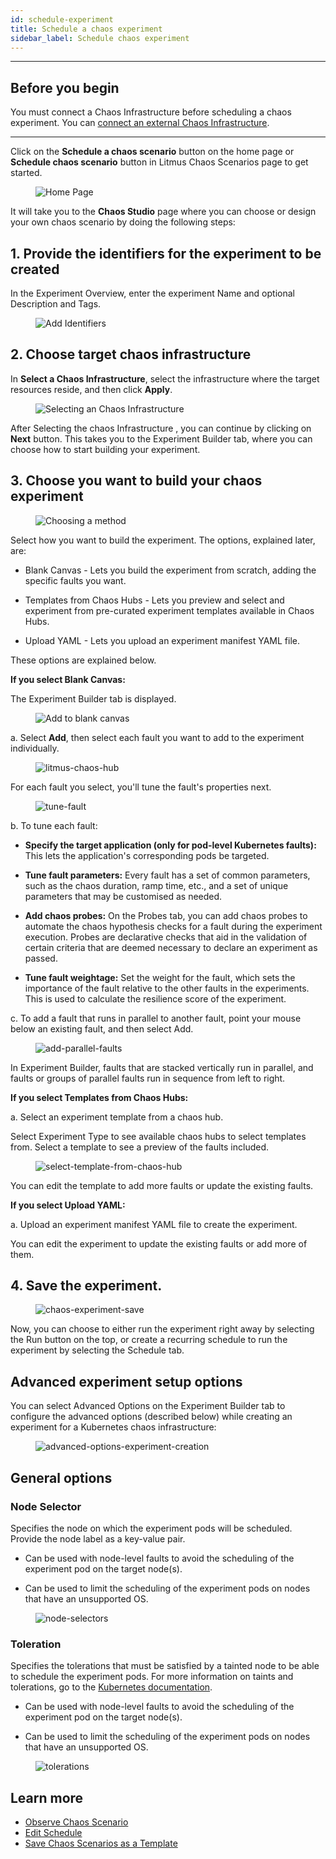 ```yaml
---
id: schedule-experiment
title: Schedule a chaos experiment
sidebar_label: Schedule chaos experiment
---
```


---

## Before you begin

You must connect a Chaos Infrastructure before scheduling a chaos experiment. You can [connect an external Chaos Infrastructure](../litmusctl/installation.md).

---

Click on the **Schedule a chaos scenario** button on the home page or **Schedule chaos scenario** button in Litmus Chaos Scenarios page to get started.

<figure>
<img src={require('../assets/user-guides/injecting-fault/schedule-workflow/new-experiment-overview-home.png').default} alt="Home Page" />
</figure>

It will take you to the **Chaos Studio** page where you can choose or design your own chaos scenario by doing the following steps:

## 1. Provide the identifiers for the experiment to be created

In the Experiment Overview, enter the experiment Name and optional Description and Tags.

<figure>
<img src={require('../assets/user-guides/injecting-fault/schedule-workflow/new-experiment-identifiers.png').default} alt="Add Identifiers" />
</figure>

## 2. Choose target chaos infrastructure

In **Select a Chaos Infrastructure**, select the infrastructure where the target resources reside, and then click **Apply**.

<figure>
<img src={require('../assets/user-guides/injecting-fault/schedule-workflow/new-experiment-infra-select.png').default} alt="Selecting an Chaos Infrastructure " />
</figure>

After Selecting the chaos Infrastructure , you can continue by clicking on **Next** button. This takes you to the Experiment Builder tab, where you can choose how to start building your experiment.

## 3. Choose you want to build your chaos experiment

<figure>
<img src={require('../assets/user-guides/injecting-fault/schedule-workflow/new-experiment-choose-method.png').default} alt="Choosing a method " />
</figure>

Select how you want to build the experiment. The options, explained later, are:

- Blank Canvas - Lets you build the experiment from scratch, adding the specific faults you want.

- Templates from Chaos Hubs - Lets you preview and select and experiment from pre-curated experiment templates available in Chaos Hubs.

- Upload YAML - Lets you upload an experiment manifest YAML file.

These options are explained below.

**If you select Blank Canvas:**

The Experiment Builder tab is displayed.

<figure>
<img src={require('../assets/user-guides/injecting-fault/schedule-workflow/new-experiment-blank-canvas.png').default} alt="Add to blank canvas" />
</figure>

a. Select **Add**, then select each fault you want to add to the experiment individually.

<figure>
<img src={require('../assets/user-guides/injecting-fault/schedule-workflow/litmus-chaos-hub.png').default} alt="litmus-chaos-hub" />
</figure>

For each fault you select, you'll tune the fault's properties next.

<figure>
<img src={require('../assets/user-guides/injecting-fault/schedule-workflow/tune-fault.png').default} alt="tune-fault" />
</figure>

b. To tune each fault:

- **Specify the target application (only for pod-level Kubernetes faults):** This lets the application's corresponding pods be targeted.

- **Tune fault parameters:** Every fault has a set of common parameters, such as the chaos duration, ramp time, etc., and a set of unique parameters that may be customised as needed.

- **Add chaos probes:** On the Probes tab, you can add chaos probes to automate the chaos hypothesis checks for a fault during the experiment execution. Probes are declarative checks that aid in the validation of certain criteria that are deemed necessary to declare an experiment as passed.

- **Tune fault weightage:** Set the weight for the fault, which sets the importance of the fault relative to the other faults in the experiments. This is used to calculate the resilience score of the experiment.

c. To add a fault that runs in parallel to another fault, point your mouse below an existing fault, and then select Add.

<figure>
<img src={require('../assets/user-guides/injecting-fault/schedule-workflow/add-parallel-faults.png').default} alt="add-parallel-faults" />
</figure>

In Experiment Builder, faults that are stacked vertically run in parallel, and faults or groups of parallel faults run in sequence from left to right.

**If you select Templates from Chaos Hubs:**

a. Select an experiment template from a chaos hub.

Select Experiment Type to see available chaos hubs to select templates from.
Select a template to see a preview of the faults included.

<figure>
<img src={require('../assets/user-guides/injecting-fault/schedule-workflow/select-template-from-chaos-hub.png').default} alt="select-template-from-chaos-hub" />
</figure>

You can edit the template to add more faults or update the existing faults.

**If you select Upload YAML:**

a. Upload an experiment manifest YAML file to create the experiment.

You can edit the experiment to update the existing faults or add more of them.

## 4. Save the experiment.

<figure>
<img src={require('../assets/user-guides/injecting-fault/schedule-workflow/chaos-experiment-save.png').default} alt="chaos-experiment-save" />
</figure>

Now, you can choose to either run the experiment right away by selecting the Run button on the top, or create a recurring schedule to run the experiment by selecting the Schedule tab.

## Advanced experiment setup options

You can select Advanced Options on the Experiment Builder tab to configure the advanced options (described below) while creating an experiment for a Kubernetes chaos infrastructure:

<figure>
<img src={require('../assets/user-guides/injecting-fault/schedule-workflow/advanced-options-experiment-creation.png').default} alt="advanced-options-experiment-creation" />
</figure>

## General options

### Node Selector

Specifies the node on which the experiment pods will be scheduled. Provide the node label as a key-value pair.

- Can be used with node-level faults to avoid the scheduling of the experiment pod on the target node(s).

- Can be used to limit the scheduling of the experiment pods on nodes that have an unsupported OS.

<figure>
<img src={require('../assets/user-guides/injecting-fault/schedule-workflow/node-selectors.png').default} alt="node-selectors" />
</figure>

### Toleration

Specifies the tolerations that must be satisfied by a tainted node to be able to schedule the experiment pods. For more information on taints and tolerations, go to the [Kubernetes documentation](https://kubernetes.io/docs/concepts/scheduling-eviction/taint-and-toleration/).

- Can be used with node-level faults to avoid the scheduling of the experiment pod on the target node(s).

- Can be used to limit the scheduling of the experiment pods on nodes that have an unsupported OS.

<figure>
<img src={require('../assets/user-guides/injecting-fault/schedule-workflow/tolerations.png').default} alt="tolerations" />
</figure>

## Learn more

- [Observe Chaos Scenario ](observe-experiment.md)
- [Edit Schedule](edit-schedule.md)
- [Save Chaos Scenarios as a Template](save-as-template.md)
